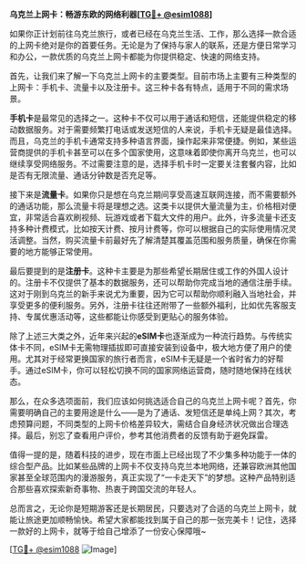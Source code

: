 **乌克兰上网卡：畅游东欧的网络利器[[TG💪+ @esim1088](https://t.me/s/esim1088)]**

如果你正计划前往乌克兰旅行，或者已经在乌克兰生活、工作，那么选择一款合适的上网卡绝对是你的首要任务。无论是为了保持与家人的联系，还是方便日常学习和办公，一款优质的乌克兰上网卡都能为你提供稳定、快速的网络支持。

首先，让我们来了解一下乌克兰上网卡的主要类型。目前市场上主要有三种类型的上网卡：手机卡、流量卡以及注册卡。这三种卡各有特点，适用于不同的需求场景。

**手机卡**是最常见的选择之一。这种卡不仅可以用于通话和短信，还能提供稳定的移动数据服务。对于需要频繁打电话或发送短信的人来说，手机卡无疑是最佳选择。而且，乌克兰的手机卡通常支持多种语言界面，操作起来非常便捷。例如，某些运营商提供的手机卡甚至可以在多个国家使用，这意味着即使你离开乌克兰，也可以继续享受网络服务。不过需要注意的是，选择手机卡时一定要关注套餐内容，比如是否有无限流量、通话分钟数是否充足等。

接下来是**流量卡**。如果你只是想在乌克兰期间享受高速互联网连接，而不需要额外的通话功能，那么流量卡将是理想之选。这类卡以提供大量流量为主，价格相对便宜，非常适合喜欢刷视频、玩游戏或者下载大文件的用户。此外，许多流量卡还支持多种计费模式，比如按天计费、按月计费等，你可以根据自己的实际使用情况灵活调整。当然，购买流量卡前最好先了解清楚其覆盖范围和服务质量，确保在你需要的地方能够正常使用。

最后要提到的是**注册卡**。这种卡主要是为那些希望长期居住或工作的外国人设计的。注册卡不仅提供了基本的数据服务，还可以帮助你完成当地的通信注册手续。这对于刚到乌克兰的新手来说尤为重要，因为它可以帮助你顺利融入当地社会，并享受更多的便利服务。另外，注册卡往往还附带了一些额外福利，比如优先客服支持、专属优惠活动等，这些都能让你感受到更贴心的服务体验。

除了上述三大类之外，近年来兴起的**eSIM卡**也逐渐成为一种流行趋势。与传统实体卡不同，eSIM卡无需物理插拔即可直接安装到设备中，极大地方便了用户的使用。尤其对于经常更换国家的旅行者而言，eSIM卡无疑是一个省时省力的好帮手。通过eSIM卡，你可以轻松切换不同的国家网络运营商，随时随地保持在线状态。

那么，在众多选项面前，我们应该如何挑选适合自己的乌克兰上网卡呢？首先，你需要明确自己的主要用途是什么——是为了通话、发短信还是单纯上网？其次，考虑预算问题，不同类型的上网卡价格差异较大，需结合自身经济状况做出合理选择。最后，别忘了查看用户评价，参考其他消费者的反馈有助于避免踩雷。

值得一提的是，随着科技的进步，现在市面上已经出现了不少集多种功能于一体的综合型产品。比如某些品牌的上网卡不仅支持乌克兰本地网络，还兼容欧洲其他国家甚至全球范围内的漫游服务，真正实现了“一卡走天下”的梦想。这种产品特别适合那些喜欢探索新奇事物、热衷于跨国交流的年轻人。

总而言之，无论你是短期游客还是长期居民，只要选对了合适的乌克兰上网卡，就能让旅途更加顺畅愉快。希望大家都能找到属于自己的那一张完美卡！记住，选择一款好的上网卡，就等于给自己增添了一份安心保障哦~

[[TG💪+ @esim1088](https://t.me/s/esim1088) ![Image](https://i.postimg.cc/4NQfJmqS/Snipaste-2025-05-13-00-14-12.png)]